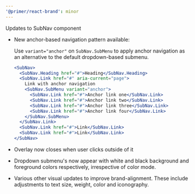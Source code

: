 ```yaml
---
'@primer/react-brand': minor
---
```


Updates to SubNav component

- New anchor-based navigation pattern available:

  Use `variant="anchor"` on `SubNav.SubMenu` to apply anchor navigation as an alternative to the default dropdown-based submenu.

  ```jsx
  <SubNav>
    <SubNav.Heading href="#">Heading</SubNav.Heading>
    <SubNav.Link href="#" aria-current="page">
      Link with anchor navigation
      <SubNav.SubMenu variant="anchor">
        <SubNav.Link href="#">Anchor link one</SubNav.Link>
        <SubNav.Link href="#">Anchor link two</SubNav.Link>
        <SubNav.Link href="#">Anchor link three</SubNav.Link>
        <SubNav.Link href="#">Anchor link four</SubNav.Link>
      </SubNav.SubMenu>
    </SubNav.Link>
    <SubNav.Link href="#">Link</SubNav.Link>
    <SubNav.Link href="#">Link</SubNav.Link>
  </SubNav>
  ```

- Overlay now closes when user clicks outside of it

- Dropdown submenu's now appear with white and black background and foreground colors respectively, irrespective of color mode.

- Various other visual updates to improve brand-alignment. These include adjustments to text size, weight, color and iconography.
